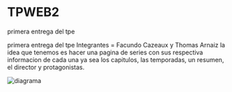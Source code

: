 # TPWEB2
primera entrega del tpe


primera entrega del tpe
 Integrantes = Facundo Cazeaux y Thomas Arnaiz
la idea que tenemos es hacer una pagina de series con sus respectiva informacion de cada una ya sea los capitulos, las temporadas, un resumen, el director y protagonistas.


![diagrama](https://github.com/user-attachments/assets/cf91ed9b-3757-400d-a422-8aed5cec0d6e)

